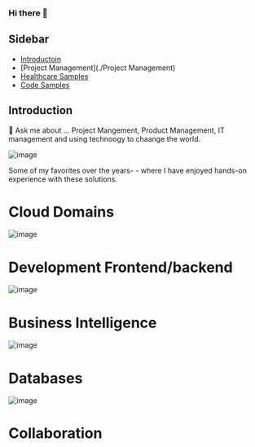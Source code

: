 ### Hi there 👋
## Sidebar

- [Introductoin](./Introduction)
- [Project Management](./Project Management)
- [Healthcare Samples](./Java-Samples)
- [Code Samples](./Project-Samples)

## Introduction

💬 Ask me about ...
Project Mangement, Product Management, IT management and using technoogy to chaange the world. 

![image](https://github.com/Blass2000/Blass2000/assets/89789502/c915656d-ddb5-401b-b4b9-a84c9161c231)

<!--
**Blass2000/Blass2000** is a ✨ _special_ ✨ repository because its `README.md` (this file) appears on your GitHub profile.

Here are some ideas to get you started:

- 🔭 I’m currently working on ...
- 🌱 I’m currently learning ...
- 👯 I’m looking to collaborate on ...
- 🤔 I’m looking for help with ...

- 📫 How to reach me: ...
- 😄 Pronouns: ...
- ⚡ Fun fact: ...
-->

Some of my favorites over the years- - where I have enjoyed hands-on experience with these solutions. 

# Cloud Domains

![image](https://github.com/Blass2000/Blass2000/assets/89789502/095184af-04e9-4902-b14d-38d56e8eb649)


# Development Frontend/backend

![image](https://github.com/Blass2000/Blass2000/assets/89789502/22a0075b-ca63-4e9d-b5c2-1f47acbb425b)


# Business Intelligence 
![image](https://github.com/Blass2000/Blass2000/assets/89789502/65c678e9-96ea-4f84-8d0d-833836acbcd3)

# Databases

![image](https://github.com/Blass2000/Blass2000/assets/89789502/24ec2d0c-a12a-4f43-8024-aff90016c083)

# Collaboration 

